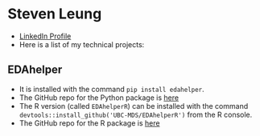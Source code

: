 # Steven Leung

- [LinkedIn Profile](https://www.linkedin.com/in/stevenleung08/)
- Here is a list of my technical projects:

## EDAhelper

- It is installed with the command `pip install edahelper`.
- The GitHub repo for the Python package is [here](https://github.com/UBC-MDS/EDAhelper)
- The R version (called `EDAhelperR`) can be installed with the command `devtools::install_github('UBC-MDS/EDAhelperR')` from the R console.
- The GitHub repo for the R package is [here](https://github.com/UBC-MDS/EDAhelperR)
